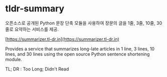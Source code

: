 # tldr-summary
오픈소스로 공개된 Python 문장 단축 모듈을 사용하여 장문의 글을 1줄, 3줄, 10줄, 30줄로 요약하는 서비스를 제공.   

[https://summarizer.tl-dr.in](https://summarizer.tl-dr.in)

Provides a service that summarizes long-late articles in 1 line, 3 lines, 10 lines, and 30 lines using the open source Python sentence shortening module.   

TL; DR : Too Long; Didn't Read

